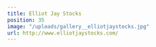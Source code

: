 ```yaml
---
title: Elliot Jay Stocks
position: 35
image: "/uploads/gallery__elliotjaystocks.jpg"
url: http://www.elliotjaystocks.com/
---
```


